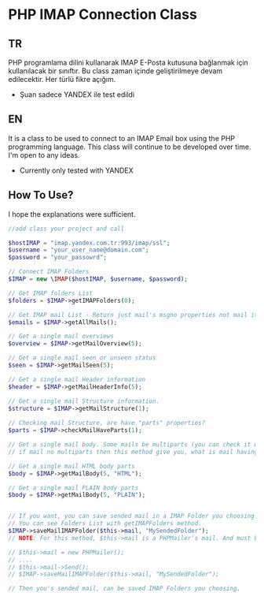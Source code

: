 # PHP IMAP Connection Class


## TR
PHP programlama dilini kullanarak IMAP E-Posta kutusuna bağlanmak için kullanılacak bir sınıftır. Bu class zaman içinde geliştirilmeye devam edilecektir. Her türlü fikre açığım.
* Şuan sadece YANDEX ile test edildi


## EN
It is a class to be used to connect to an IMAP Email box using the PHP programming language. This class will continue to be developed over time. I'm open to any ideas.
* Currently only tested with YANDEX

## How To Use?

I hope the explanations were sufficient.

```php
//add class your project and call

$hostIMAP = "imap.yandex.com.tr:993/imap/ssl";
$username = "your_user_name@domain.com";
$password = "your_passowrd";

// Connect IMAP Folders
$IMAP = new \IMAP($hostIMAP, $username, $password);

// Get IMAP folders List
$folders = $IMAP->getIMAPFolders(0);

// Get IMAP mail List - Return just mail's msgno properties not mail itself
$emails = $IMAP->getAllMails();

// Get a single mail overviews
$overview = $IMAP->getMailOverview(5); 

// Get a single mail seen or unseen status
$seen = $IMAP->getMailSeen(5); 

// Get a single mail Header information
$header = $IMAP->getMailHeaderInfo(5);

// Get a single mail Structure information. 
$structure = $IMAP->getMailStructure(1);
                    
// Checking mail Structure, are have "parts" properties?
$parts = $IMAP->checkMailHaveParts(1);

// Get a single mail body. Some mails be multiparts (you can check it with checkMailHaveParts method ) and you must choose which want to one seeing.
// if mail no multiparts then this method give you, what is mail having.

// Get a single mail HTML body parts
$body = $IMAP->getMailBody(5, "HTML");

// Get a single mail PLAIN body parts
$body = $IMAP->getMailBody(5, "PLAIN");


// If you want, you can save sended mail in a IMAP Folder you choosing. If dont choose, mails save "Sent" folder. 
// You can see Folders List with getIMAPFolders method.
$IMAP->saveMailIMAPFolder($this->mail, "MySendedFolder");
// NOTE: For this method, $this->mail is a PHPMailer's mail. And must be like 

// $this->mail = new PHPMailer(); 
// ....
// $this->mail->Send();
// $IMAP->saveMailIMAPFolder($this->mail, "MySendedFolder");

// Then you's sended mail, can be saved IMAP Folders you choosing.


```
